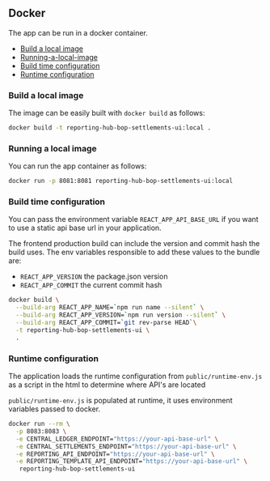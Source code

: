 ## Docker

The app can be run in a docker container.

- [Build a local image](build-a-local-image)
- [Running-a-local-image](running-a-local-image)
- [Build time configuration](build-time-configuration)
- [Runtime configuration](runtime-configuration)

### Build a local image

The image can be easily built with `docker build` as follows:

```bash
docker build -t reporting-hub-bop-settlements-ui:local .
```

### Running a local image

You can run the app container as follows:

```bash
docker run -p 8081:8081 reporting-hub-bop-settlements-ui:local
```

### Build time configuration

You can pass the environment variable `REACT_APP_API_BASE_URL` if you want to use a static api base url in your application.

The frontend production build can include the version and commit hash the build uses.
The env variables responsible to add these values to the bundle are:

- `REACT_APP_VERSION` the package.json version
- `REACT_APP_COMMIT` the current commit hash

```bash
docker build \
  --build-arg REACT_APP_NAME=`npm run name --silent` \
  --build-arg REACT_APP_VERSION=`npm run version --silent` \
  --build-arg REACT_APP_COMMIT=`git rev-parse HEAD`\
  -t reporting-hub-bop-settlements-ui \
  .
```

### Runtime configuration

The application loads the runtime configuration from `public/runtime-env.js` as
a script in the html to determine where API's are located

`public/runtime-env.js` is populated at runtime, it uses environment variables passed to docker.

```bash
docker run --rm \
  -p 8083:8083 \
  -e CENTRAL_LEDGER_ENDPOINT="https://your-api-base-url" \
  -e CENTRAL_SETTLEMENTS_ENDPOINT="https://your-api-base-url" \
  -e REPORTING_API_ENDPOINT="https://your-api-base-url" \
  -e REPORTING_TEMPLATE_API_ENDPOINT="https://your-api-base-url" \
   reporting-hub-bop-settlements-ui
```
